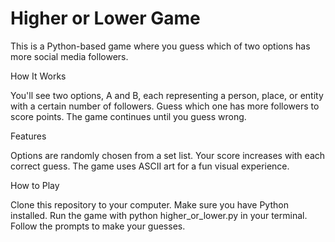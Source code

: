 # Higher or Lower Game

This is a Python-based game where you guess which of two options has more social media followers.

How It Works

You'll see two options, A and B, each representing a person, place, or entity with a certain number of followers. Guess which one has more followers to score points. The game continues until you guess wrong.

Features

Options are randomly chosen from a set list.
Your score increases with each correct guess.
The game uses ASCII art for a fun visual experience.

How to Play

Clone this repository to your computer.
Make sure you have Python installed.
Run the game with python higher_or_lower.py in your terminal.
Follow the prompts to make your guesses.
